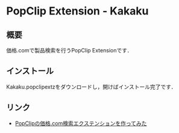 # PopClip Extension - Kakaku

## 概要
価格.comで製品検索を行うPopClip Extensionです．

## インストール
Kakaku.popclipextzをダウンロードし，開けばインストール完了です．

## リンク
+ [PopClipの価格.com検索エクステンションを作ってみた](http://blog.kosk.me/2013/11/05/popclip-extension-kakaku-com/)